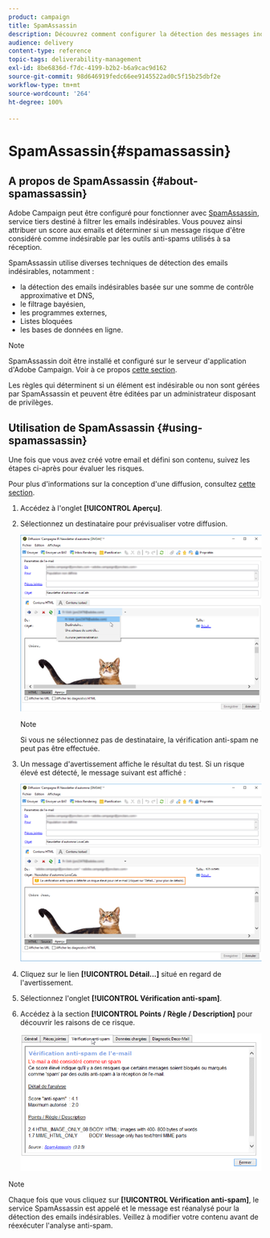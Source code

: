 ```yaml
---
product: campaign
title: SpamAssassin
description: Découvrez comment configurer la détection des messages indésirables avec SpamAssassin
audience: delivery
content-type: reference
topic-tags: deliverability-management
exl-id: 8be6836d-f7dc-4199-b2b2-b6a9cac9d162
source-git-commit: 98d646919fedc66ee9145522ad0c5f15b25dbf2e
workflow-type: tm+mt
source-wordcount: '264'
ht-degree: 100%

---
```


# SpamAssassin{#spamassassin}

## A propos de SpamAssassin {#about-spamassassin}

Adobe Campaign peut être configuré pour fonctionner avec [SpamAssassin](https://spamassassin.apache.org), service tiers destiné à filtrer les emails indésirables. Vous pouvez ainsi attribuer un score aux emails et déterminer si un message risque d&#39;être considéré comme indésirable par les outils anti-spams utilisés à sa réception.

SpamAssassin utilise diverses techniques de détection des emails indésirables, notamment :

* la détection des emails indésirables basée sur une somme de contrôle approximative et DNS,
* le filtrage bayésien,
* les programmes externes,
* Listes bloquées
* les bases de données en ligne.

>[!NOTE]
>
>SpamAssassin doit être installé et configuré sur le serveur d&#39;application d&#39;Adobe Campaign. Voir à ce propos [cette section](../../installation/using/configuring-spamassassin.md).
>
>Les règles qui déterminent si un élément est indésirable ou non sont gérées par SpamAssassin et peuvent être éditées par un administrateur disposant de privilèges.

## Utilisation de SpamAssassin {#using-spamassassin}

Une fois que vous avez créé votre email et défini son contenu, suivez les étapes ci-après pour évaluer les risques.

Pour plus d&#39;informations sur la conception d&#39;une diffusion, consultez [cette section](../../delivery/using/about-email-channel.md).

1. Accédez à l&#39;onglet **[!UICONTROL Aperçu]**.
1. Sélectionnez un destinataire pour prévisualiser votre diffusion.

   ![](assets/s_tn_del_preview_spamassassin_recipient.png)

   >[!NOTE]
   >
   >Si vous ne sélectionnez pas de destinataire, la vérification anti-spam ne peut pas être effectuée.

1. Un message d&#39;avertissement affiche le résultat du test. Si un risque élevé est détecté, le message suivant est affiché :

   ![](assets/s_tn_del_preview_spamassassin_ko.png)

1. Cliquez sur le lien **[!UICONTROL Détail...]** situé en regard de l&#39;avertissement.
1. Sélectionnez l&#39;onglet **[!UICONTROL Vérification anti-spam]**.
1. Accédez à la section **[!UICONTROL Points / Règle / Description]** pour découvrir les raisons de ce risque.

   ![](assets/s_tn_del_msg_spamassassin_ko.png)

>[!NOTE]
>
>Chaque fois que vous cliquez sur **[!UICONTROL Vérification anti-spam]**, le service SpamAssassin est appelé et le message est réanalysé pour la détection des emails indésirables. Veillez à modifier votre contenu avant de réexécuter l&#39;analyse anti-spam.
